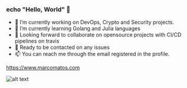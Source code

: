 ### echo "Hello, World" 👋


- 🔭 I’m currently working on DevOps, Crypto and Security projects.
- 🌱 I’m currently learning Golang and Julia languages
- 👯 Looking forward to collaborate on opensource projects with CI/CD pipelines on travis
- 💬 Ready to be contacted on any issues
- 📫 You can reach me through the email registered in the profile.

https://www.marcomatos.com

![alt text](https://github.com/mmatoscom/mmatoscom.github.io/blob/master/mmatos.jpg)
